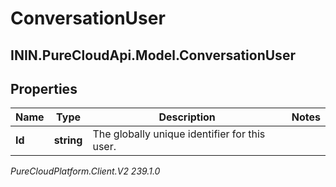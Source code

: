 # ConversationUser

## ININ.PureCloudApi.Model.ConversationUser

## Properties

|Name | Type | Description | Notes|
|------------ | ------------- | ------------- | -------------|
| **Id** | **string** | The globally unique identifier for this user. | |



_PureCloudPlatform.Client.V2 239.1.0_

